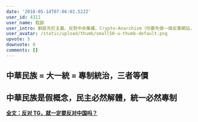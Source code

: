 ```yaml
---
date: '2018-05-14T07:06:02.522Z'
user_id: 4311
user_name: 粗鄙
user_intro: 剿匪先於主義、反對中央集權、Crypto-Anarchism（你要先做一個反華網站，然後再把它賣給共產黨）
user_avatar: /static/upload/thumb/small50-u-thumb-default.png
upvote: 5
downvote: 0
comments: []
---
```


中華民族 = 大一統 = 專制統治，三者等價
----------------------

中華民族是假概念，民主必然解體，統一必然專制
----------------------

  

**<u><a rel="nofollow" href="https://pincongbackup.github.io/p/63140/?s=75914">全文：反对 TG，就一定要反对中国吗？</a></u>**
